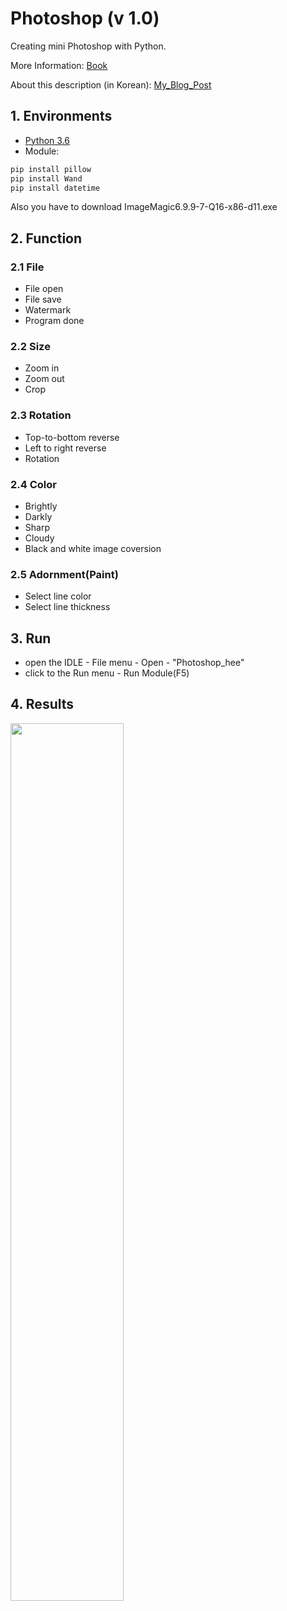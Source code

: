 # Photoshop (v 1.0)

Creating mini Photoshop with Python.

More Information: [Book](http://www.hanbit.co.kr/src/4359)

About this description (in Korean): [My_Blog_Post](https://blog.naver.com/peac_gh02/221241799336)

## 1. Environments

- [Python 3.6](https://www.python.org/downloads/)
- Module: 
```bash
pip install pillow
pip install Wand
pip install datetime
```
Also you have to download ImageMagic6.9.9-7-Q16-x86-d11.exe
             
## 2. Function

### 2.1 File

- File open
- File save
- Watermark
- Program done

### 2.2 Size

- Zoom in
- Zoom out
- Crop

### 2.3 Rotation

- Top-to-bottom reverse
- Left to right reverse
- Rotation

### 2.4 Color

- Brightly
- Darkly
- Sharp
- Cloudy
- Black and white image coversion

### 2.5 Adornment(Paint)

- Select line color
- Select line thickness

## 3. Run

- open the IDLE - File menu - Open - "Photoshop_hee" 
- click to the Run menu - Run Module(F5)

## 4. Results

<img width="60%" src="https://user-images.githubusercontent.com/47827650/53263753-a39c0080-371d-11e9-82c1-35d877b667cd.jpg" /></div>

